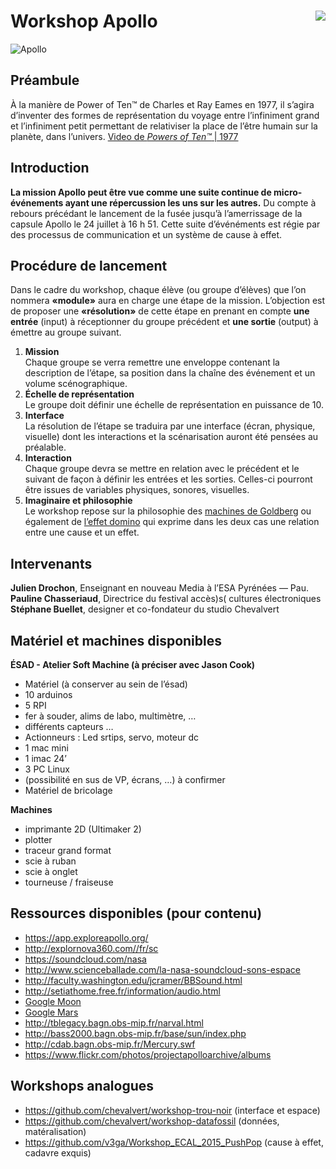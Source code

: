 # Workshop Apollo [<img src="https://github.com/chevalvert.png?size=100" align="right">](http://chevalvert.fr/)


![Apollo](https://user-images.githubusercontent.com/2112624/65693523-f21ece00-e063-11e9-845a-34c42d52c3f8.png)

## Préambule

À la manière de Power of Ten™ de Charles et Ray Eames en 1977, il s’agira d’inventer des formes de représentation du voyage entre l’infiniment grand et l’infiniment petit permettant de relativiser la place de l’être humain sur la planète, dans l’univers. [Video de *Powers of Ten™* | 1977](https://www.youtube.com/watch?v=0fKBhvDjuy0)


## Introduction
**La mission Apollo peut être vue comme une suite continue de micro-événements ayant une répercussion les uns sur les autres.** Du compte à rebours précédant le lancement de la fusée jusqu’à l’amerrissage de la capsule Apollo le 24 juillet à 16 h 51. Cette suite d’événéments est régie par des processus de communication et un système de cause à effet.


## Procédure de lancement
Dans le cadre du workshop, chaque élève (ou groupe d’élèves) que l’on nommera **«module»** aura en charge une étape de la mission. L’objection est de proposer une **«résolution»** de cette étape en prenant en compte **une entrée** (input) à réceptionner du groupe précédent et **une sortie** (output) à émettre au groupe suivant. 

1. **Mission**  
Chaque groupe se verra remettre une enveloppe contenant la description de l’étape, sa position dans la chaîne des événement et un volume scénographique.
2. **Échelle de représentation**  
Le groupe doit définir une échelle de représentation en puissance de 10.
3. **Interface**  
La résolution de l’étape se traduira par une interface (écran, physique, visuelle) dont les interactions et la scénarisation auront été pensées au préalable.
4. **Interaction**  
Chaque groupe devra se mettre en relation avec le précédent et le suivant de façon à définir les entrées et les sorties. Celles-ci pourront être issues de variables physiques, sonores, visuelles.
6. **Imaginaire et philosophie**  
Le workshop repose sur la philosophie des [machines de Goldberg](https://www.google.com/search?q=rube+goldberg+machine&sxsrf=ACYBGNTHWHnbQb__6wzuOr1ZHdW5SGPimg:1569505116862&source=lnms&tbm=isch&sa=X&ved=0ahUKEwiIt9qXzu7kAhVwyoUKHd5nBnwQ_AUIEygC&biw=1440&bih=766) ou également de [l’effet domino](https://fr.wikipedia.org/wiki/Effet_domino) qui exprime dans les deux cas une relation entre une cause et un effet.


## Intervenants
**Julien Drochon**, Enseignant en nouveau Media à l’ESA Pyrénées — Pau.  
**Pauline Chasseriaud**, Directrice du festival accès)s( cultures électroniques  
**Stéphane Buellet**, designer et co-fondateur du studio Chevalvert  


## Matériel et machines disponibles 
**ÉSAD - Atelier Soft Machine (à préciser avec Jason Cook)**
* Matériel (à conserver au sein de l’ésad)
* 10 arduinos
* 5 RPI
* fer à souder, alims de labo, multimètre, …
* différents capteurs …
* Actionneurs : Led srtips, servo, moteur dc
* 1 mac mini
* 1 imac 24’
* 3 PC Linux
* (possibilité en sus de VP, écrans, …) à confirmer
* Matériel de bricolage

**Machines**
* imprimante 2D (Ultimaker 2)
* plotter
* traceur grand format
* scie à ruban
* scie à onglet
* tourneuse / fraiseuse


## Ressources disponibles (pour contenu)

* https://app.exploreapollo.org/
* http://explornova360.com//fr/sc
* https://soundcloud.com/nasa
* http://www.scienceballade.com/la-nasa-soundcloud-sons-espace
* http://faculty.washington.edu/jcramer/BBSound.html
* http://setiathome.free.fr/information/audio.html
* [Google Moon](http://www.google.com/moon/#lat=16.299051&lon=9.316406&zoom=3&apollo=)
* [Google Mars](http://www.google.com/mars/)
* http://tblegacy.bagn.obs-mip.fr/narval.html
* http://bass2000.bagn.obs-mip.fr/base/sun/index.php
* http://cdab.bagn.obs-mip.fr/Mercury.swf
* https://www.flickr.com/photos/projectapolloarchive/albums

## Workshops analogues

* https://github.com/chevalvert/workshop-trou-noir (interface et espace)
* https://github.com/chevalvert/workshop-datafossil (données, matéralisation)
* https://github.com/v3ga/Workshop_ECAL_2015_PushPop (cause à effet, cadavre exquis)


